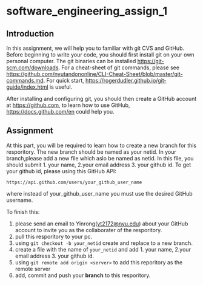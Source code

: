 # software_engineering_assign_1

## Introduction
In this assignment, we will help you to familiar with git CVS and GitHub. Before beginning to write your code, you should first install git on your own personal computer. The git binaries can be installed https://git-scm.com/downloads. For a cheat-sheet of git commands, please see https://github.com/nyutandononline/CLI-Cheat-Sheet/blob/master/git-commands.md. For quick start, https://rogerdudler.github.io/git-guide/index.html is useful.

After installing and configuring git, you should then create a GitHub account at https://github.com, to learn how to use GitHub, https://docs.github.com/en could help you.

## Assignment
At this part, you will be required to learn how to create a new branch for this resporitory. The new branch should be named as your netid. In your branch,please add a new file which aslo be named as netid. In this file, you should submit 1. your name, 2.your email address 3. your github id.
To get your github id, please using this GitHub API:
```
https://api.github.com/users/your_github_user_name
```
where instead of your_github_user_name you must use the desired GitHub username.

To finish this: 
1) please send an email to Yinrong(yt2172@nyu.edu) about your GitHub account to invite you as the collaborater of the resporitory.
2) pull this resporitory to your pc.
3) using `git checkout -b your_netid` create and replace to a new branch.
4) create a file with the name of `your_netid` and add 1. your name, 2.your email address 3. your github id.
5) using `git remote add origin <server>` to add this reporitory as the remote server
6) add, commit and push your **branch** to this resporitory.


